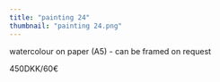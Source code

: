 ```yaml
---
title: "painting 24"
thumbnail: "painting 24.png"
---
```

watercolour on paper (A5) - can be framed on request


450DKK/60€